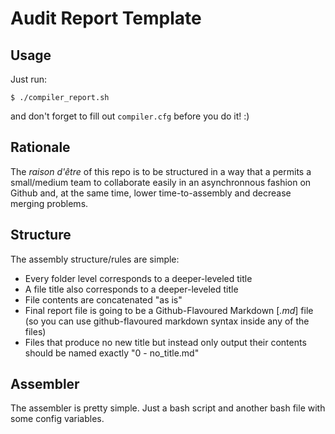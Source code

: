 # Audit Report Template

## Usage

Just run:

```
$ ./compiler_report.sh
```

and don't forget to fill out `compiler.cfg` before you do it! :)

## Rationale

The _raison d'être_ of this repo is to be structured in a way that a permits a small/medium team to collaborate easily in an asynchronnous fashion on Github and, at the same time, lower time-to-assembly and decrease merging problems.

## Structure

The assembly structure/rules are simple:

* Every folder level corresponds to a deeper-leveled title
* A file title also corresponds to a deeper-leveled title
* File contents are concatenated "as is"
* Final report file is going to be a Github-Flavoured Markdown [_.md_] file (so you can use github-flavoured markdown syntax inside any of the files)
* Files that produce no new title but instead only output their contents should be named exactly "0 - no_title.md"

## Assembler

The assembler is pretty simple. Just a bash script and another bash file with some config variables.